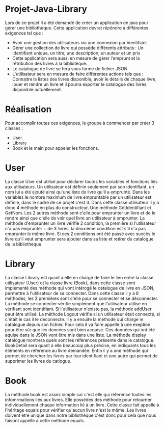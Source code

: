 # Projet-Java-Library
Lors de ce projet il a été demandé de créer un application en java pour gérer une bibliothèque. Cette application devrat répôndre à différentes exigences tel que : 
- Avoir une gestion des utilisateurs via une connexion par identifiant
- Gérer une collection de livre qui possède différents attributs : Un identifiant unique, un titre, une description, un auteur et un prix
-  Cette application sera aussi en mesure de gérer l'emprunt et la rétribution des livres à la bibliotèque.
-  Le catalogue de livre se fera sous forme de fichier JSON
-  L'utilisateur sera en mesure de faire différentes actions tels que : Connaitre la listes des livres disponible, avoir le détails de chaque livre, louer et rendre un livre et il pourra exporter le catalogue des livres disponible actuellement.

  # Réalisation 
  Pour accomplir toutes ces exigences, le groupe à commencer par créer 3 classes : 
  - User
  - Library
  - Book
et le main pour appeler les fonctions.
# User 
La classe User est utilisé pour déclarer toutes les variables et fonctions liés aux utlisateurs.
Un utilisateur est définin seulement par son identifiant, un nom lui a été ajouté ainsi qu'une liste de livre qu'il a emprunté.
Dans les variables le nombre maximum de livre empruntable par un utilisateur est définie, dans le cadre de ce projet c'est 3.
Dans cette classe utilisateur il y a donc 4 méthode en plus du constructeur. Une méthode GetIdentifiant et GetNom.
Les 2 autres méthode sont c'elle pour emprunter un livre et de le rendre ainsi que c'elle de voir quel livre un utilisateur à emprunter.
La méthode d'emprunter un livre vérifie 2 condition, la première si l'utilisateur n'a pas emprunter + de 3 livres, la deuxième condition est s'il n'a pas emprunter le même livre. Si ces 2 conditions ont été passé avec succès le livre qu'il veut emprunter sera ajouter dans sa liste et retirer du catalogue de la bibliothèque.

# Library 
La classe Library est quant à elle en charge de faire le lien entre la classe utilisateur (User) et la classe livre (Book), dans cette classe sont implémanté des méthode qui vont intérogé le catalogue de livre en JSON, permettre à l'utilisateur de se connecter. Dans cette classe il y a 8 méthodes, les 2 premières sont c'elle pour se connecter et se déconnecter. La méthode se connecter vérifie simplement que l'utilisateur utilise en vérifiant sont identifiant. Si l'utilisateur n'existe pas, la méthode addUser peut être utilisé. La méthode Logout vérifie si un utilisateur était connecté, si c'était le cas il le deconnecte. 
Il y a ensuite la méthode qui charge le catalogue depuis son fichier. Pour cela il va faire appelle à une exeption pour être sûr que les données sont bien acquise. Ces données qui ont été aquise dans le JSON vont être mis dans une liste. La méthode display catalogue montrera quels sont les références présente dans le catalogue. BookDetail sera quant à elle beaucoup plus précise, en indiquants tous les éléments en référence au livre demandée. 
Enfin il y a une méthode qui permet de chercher les livres par leur identifiant et une autre qui permet de supprimer les livres du catlogue. 

# Book
La méthode book est assez simple car c'est elle qui réference toutes les infomrmations liés aux livres. Elle possèdes des méthode pour retourner individuellement chaque information lié à un livre. Cette classe fait appelle à l'héritage equals pour vérifier qu'aucun livre n'est le même. Les livres doivent être unique dans notre bibliothèque c'est donc pour cela que nous faisont appelle à cette méthode equals. 

